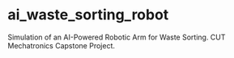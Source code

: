 # ai_waste_sorting_robot
Simulation of an AI-Powered Robotic Arm for Waste Sorting. CUT Mechatronics Capstone Project.
